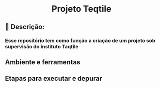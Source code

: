 # <h1 align="center">  Projeto Teqtile </h1>

## 📝 Descrição:

### Esse repositório tem como função a criação de um projeto sob supervisão do instituto Taqtile

## Ambiente e ferramentas

## Etapas para executar e depurar

